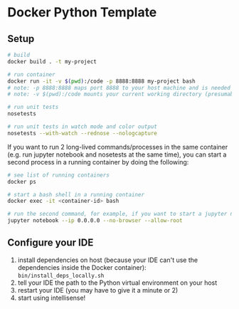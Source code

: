 # Docker Python Template

## Setup

```sh
# build
docker build . -t my-project

# run container
docker run -it -v $(pwd):/code -p 8888:8888 my-project bash
# note: -p 8888:8888 maps port 8888 to your host machine and is needed for jupyter notebooks
# note: -v $(pwd):/code mounts your current working directory (presumably your project directory) and makes any changes instantly available in the running container

# run unit tests
nosetests

# run unit tests in watch mode and color output
nosetests --with-watch --rednose --nologcapture

```

If you want to run 2 long-lived commands/processes in the same container (e.g. run jupyter notebook and nosetests at the same time), you can start a second process in a running container by doing the following:

```sh
# see list of running containers
docker ps

# start a bash shell in a running container
docker exec -it <container-id> bash

# run the second command, for example, if you want to start a jupyter notebook:
jupyter notebook --ip 0.0.0.0 --no-browser --allow-root
```

## Configure your IDE

1. install dependencies on host (because your IDE can't use the dependencies inside the Docker container):
`bin/install_deps_locally.sh`
1. tell your IDE the path to the Python virtual environment on your host
1. restart your IDE (you may have to give it a minute or 2)
1. start using intellisense!